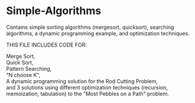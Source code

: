 # Simple-Algorithms
Contains simple sorting algorithms (mergesort, quicksort), searching algorithms, a dynamic programming example, and optimization techniques.

THIS FILE INCLUDES CODE FOR:

Merge Sort,<br />
Quick Sort,<br />
Pattern Searching,<br />
"N choose K",<br />
A dynamic programming solution for the Rod Cutting Problem,<br />
and 3 solutions using different optimization techniques (recursion, memoization, tabulation) to the "Most Pebbles on a Path" problem.<br />
